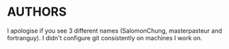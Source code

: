 # AUTHORS

I apologise if you see 3 different names (SalomonChung, masterpasteur and fortranguy).
I didn't configure git consistently on machines I work on.